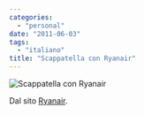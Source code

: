 ```yaml
---
categories:
  - "personal"
date: "2011-06-03"
tags:
  - "italiano"
title: "Scappatella con Ryanair"
---
```


![][1]

Dal sito [Ryanair][2].

   [1]: /blog/img/Screen-shot-2011-06-03-at-10.13.09-300x166.png (Scappatella con Ryanair)
   [2]: http://www.ryanair.com/it
